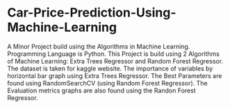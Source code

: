 # Car-Price-Prediction-Using-Machine-Learning
A Minor Project build using the Algorithms in Machine Learning.
Programming Language is Python.
This Project is build using 2 Algorithms of Machine Learning: Extra Trees Regressor and Random Forest Regressor.
The dataset is taken for kaggle website.
The importance of variables by horizontal bar graph using Extra Trees Regressor.
The Best Parameters are found using RandomSearchCV (using Random Forest Regressor).
The Evaluation metrics graphs are also found using the Randon Forest Regressor.

